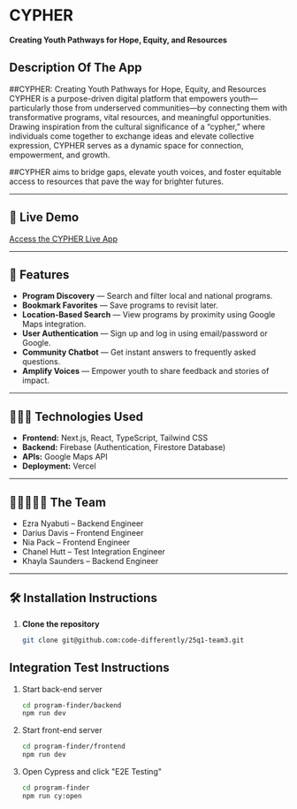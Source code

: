 # CYPHER  
**Creating Youth Pathways for Hope, Equity, and Resources**

## Description Of The App

##CYPHER: Creating Youth Pathways for Hope, Equity, and Resources
 CYPHER is a purpose-driven digital platform that empowers youth—particularly those from underserved communities—by connecting them with transformative programs, vital resources, and meaningful opportunities. Drawing inspiration from the cultural significance of a “cypher,” where individuals come together to exchange ideas and elevate collective expression, CYPHER serves as a dynamic space for connection, empowerment, and growth.

##CYPHER aims to bridge gaps, elevate youth voices, and foster equitable access to resources that pave the way for brighter futures.


---

## 🚀 Live Demo
[Access the CYPHER Live App](https://your-deployment-link.com)

---

## 🎯 Features
- **Program Discovery** — Search and filter local and national programs.
- **Bookmark Favorites** — Save programs to revisit later.
- **Location-Based Search** — View programs by proximity using Google Maps integration.
- **User Authentication** — Sign up and log in using email/password or Google.
- **Community Chatbot** — Get instant answers to frequently asked questions.
- **Amplify Voices** — Empower youth to share feedback and stories of impact.

---

## 🧑🏽‍💻 Technologies Used
- **Frontend:** Next.js, React, TypeScript, Tailwind CSS
- **Backend:** Firebase (Authentication, Firestore Database)
- **APIs:** Google Maps API
- **Deployment:** Vercel

---

## 🧑🏽‍🤝‍🧑🏽 The Team



- Ezra Nyabuti – Backend Engineer
- Darius Davis – Frontend Engineer
- Nia Pack – Frontend Engineer
- Chanel Hutt – Test Integration Engineer
- Khayla Saunders – Backend Engineer

---

## 🛠️ Installation Instructions
1. **Clone the repository**
   ```bash
   git clone git@github.com:code-differently/25q1-team3.git

## Integration Test Instructions

1. Start back-end server
   
   ```bash
   cd program-finder/backend
   npm run dev
   ```

2. Start front-end server
   
   ```bash
   cd program-finder/frontend
   npm run dev
   ```

3. Open Cypress and click "E2E Testing"
   
   ```bash
   cd program-finder
   npm run cy:open
   ```


